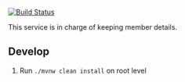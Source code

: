 [![Build Status](https://travis-ci.org/HedvigInsurance/member-registry-service.svg?branch=master)](https://travis-ci.org/HedvigInsurance/member-registry-service)

This service is in charge of keeping member details.

## Develop

1. Run `./mvnw clean install` on root level
